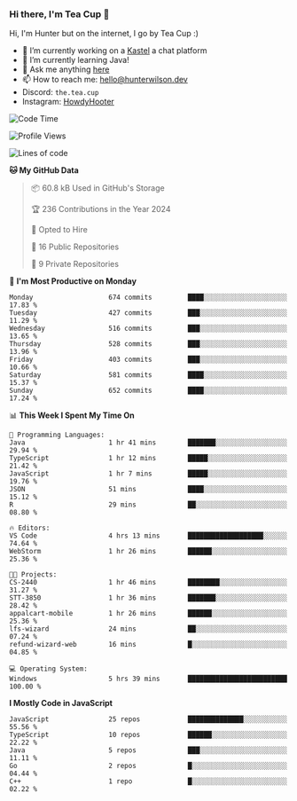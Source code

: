 ### Hi there, I'm Tea Cup 👋 

Hi, I'm Hunter but on the internet, I go by Tea Cup :)

- 🔭 I’m currently working on a [Kastel](https://github.com/KastelApp) a chat platform
- 🌱 I’m currently learning Java!
- 💬 Ask me anything [here](https://github.com/TheTeaCup/TheTeaCup/issues)
- 📫 How to reach me: [hello@hunterwilson.dev](mailto:hello@hunterwilson.dev)
- Discord: `the.tea.cup`
- Instagram: [HowdyHooter](https://instagram.com/HowdyHooter)

<!--START_SECTION:waka-->
![Code Time](http://img.shields.io/badge/Code%20Time-499%20hrs%2028%20mins-blue)

![Profile Views](http://img.shields.io/badge/Profile%20Views-14-blue)

![Lines of code](https://img.shields.io/badge/From%20Hello%20World%20I%27ve%20Written-1.1%20million%20lines%20of%20code-blue)

**🐱 My GitHub Data** 

> 📦 60.8 kB Used in GitHub's Storage 
 > 
> 🏆 236 Contributions in the Year 2024
 > 
> 💼 Opted to Hire
 > 
> 📜 16 Public Repositories 
 > 
> 🔑 9 Private Repositories 
 > 
📅 **I'm Most Productive on Monday** 

```text
Monday                   674 commits         ████░░░░░░░░░░░░░░░░░░░░░   17.83 % 
Tuesday                  427 commits         ███░░░░░░░░░░░░░░░░░░░░░░   11.29 % 
Wednesday                516 commits         ███░░░░░░░░░░░░░░░░░░░░░░   13.65 % 
Thursday                 528 commits         ███░░░░░░░░░░░░░░░░░░░░░░   13.96 % 
Friday                   403 commits         ███░░░░░░░░░░░░░░░░░░░░░░   10.66 % 
Saturday                 581 commits         ████░░░░░░░░░░░░░░░░░░░░░   15.37 % 
Sunday                   652 commits         ████░░░░░░░░░░░░░░░░░░░░░   17.24 % 
```


📊 **This Week I Spent My Time On** 

```text
💬 Programming Languages: 
Java                     1 hr 41 mins        ███████░░░░░░░░░░░░░░░░░░   29.94 % 
TypeScript               1 hr 12 mins        █████░░░░░░░░░░░░░░░░░░░░   21.42 % 
JavaScript               1 hr 7 mins         █████░░░░░░░░░░░░░░░░░░░░   19.76 % 
JSON                     51 mins             ████░░░░░░░░░░░░░░░░░░░░░   15.12 % 
R                        29 mins             ██░░░░░░░░░░░░░░░░░░░░░░░   08.80 % 

🔥 Editors: 
VS Code                  4 hrs 13 mins       ███████████████████░░░░░░   74.64 % 
WebStorm                 1 hr 26 mins        ██████░░░░░░░░░░░░░░░░░░░   25.36 % 

🐱‍💻 Projects: 
CS-2440                  1 hr 46 mins        ████████░░░░░░░░░░░░░░░░░   31.27 % 
STT-3850                 1 hr 36 mins        ███████░░░░░░░░░░░░░░░░░░   28.42 % 
appalcart-mobile         1 hr 26 mins        ██████░░░░░░░░░░░░░░░░░░░   25.36 % 
lfs-wizard               24 mins             ██░░░░░░░░░░░░░░░░░░░░░░░   07.24 % 
refund-wizard-web        16 mins             █░░░░░░░░░░░░░░░░░░░░░░░░   04.85 % 

💻 Operating System: 
Windows                  5 hrs 39 mins       █████████████████████████   100.00 % 
```

**I Mostly Code in JavaScript** 

```text
JavaScript               25 repos            ██████████████░░░░░░░░░░░   55.56 % 
TypeScript               10 repos            ██████░░░░░░░░░░░░░░░░░░░   22.22 % 
Java                     5 repos             ███░░░░░░░░░░░░░░░░░░░░░░   11.11 % 
Go                       2 repos             █░░░░░░░░░░░░░░░░░░░░░░░░   04.44 % 
C++                      1 repo              █░░░░░░░░░░░░░░░░░░░░░░░░   02.22 % 
```




<!--END_SECTION:waka-->
